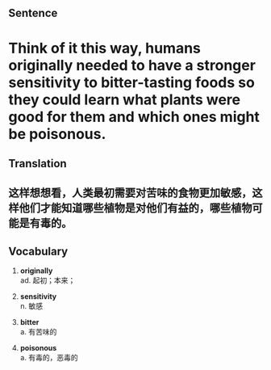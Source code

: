 ## Sentence

<h1>Think of it this way, humans originally needed to have a stronger sensitivity to bitter-tasting foods so they could learn what plants were good for them and which ones might be poisonous.</h1>

## Translation

<h2>这样想想看，人类最初需要对苦味的食物更加敏感，这样他们才能知道哪些植物是对他们有益的，哪些植物可能是有毒的。</h2>


## Vocabulary     

1. **originally**     
ad. 起初；本来；       

2. **sensitivity**      
n. 敏感        

3. **bitter**       
a. 有苦味的        

4. **poisonous**      
a. 有毒的，恶毒的         


